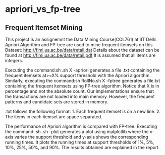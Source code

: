 # apriori_vs_fp-tree

## Frequent Itemset Mining

This project is an assignemnt the Data Mining Course(COL761) at IIT Delhi.
Apriori Algorithm and FP-tree are used to mine frequent itemsets on this Dataset: http://fimi.ua.ac.be/data/retail.dat
Details about the dataset can be found at http://fimi.ua.ac.be/data/retail.pdf
It is assumed that all items are integers.

Executing the command:sh <RollNo>.sh <inputfile> X -apriori <filename> generates a file <filename>.txt containing the frequent itemsets at>=X% support threshold with the Apriori algorithm. Similarly, executing the command:sh RollNo.sh <inputfile> X -fptree <filename> generates a file<filename>.txt containing the frequent itemsets using FP-tree algorithm. Notice that X is in percentage and not the absolute count. Our implementations ensure that the transactions are not loaded into main memory. However, the frequent patterns and candidate sets are stored in memory. 

<filename>.txt follows the following format: 
	1. Each frequent itemset is on a new line.
	2. The items in each itemset are space separated.

The performance of Apriori algorithm is compared with FP-tree. 
Executing the command: sh <RollNo>.sh <inputfile> -plot generates a plot using matplotlib where the x-axis varies the support threshold and y-axis shows the corresponding running times. It plots the running times at support thresholds of 1%, 5%, 10%, 25%, 50%, and 90%. The results obtained are explained in the report.